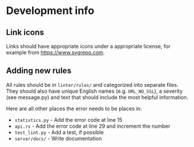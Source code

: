 # Development info

## Link icons

Links should have appropriate icons under a appropriate license, for example from https://www.svgrepo.com.

## Adding new rules

All rules should be in `linter/rules/` and categorized into separate files.
They should also have unique English names (e.g. `URL_NO_SSL`), a severity (see message.py) and text that should include the most helpful information.

Here are all other places the error needs to be places in:
- `statistics.py` - Add the error code at line 15
- `api.rs` - Add the error code at line 29 and increment the number
- `test_lint.py` - Add a test, if possible
- `server/docs/` - Write documentation
